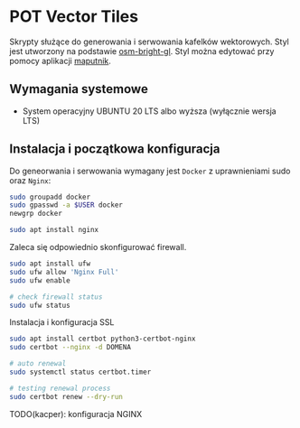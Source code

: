 # POT Vector Tiles

Skrypty służące do generowania i serwowania kafelków wektorowych. Styl jest utworzony na podstawie [osm-bright-gl](https://github.com/openmaptiles/osm-bright-gl-style). Styl można edytować przy pomocy aplikacji [maputnik](https://maputnik.github.io/).

## Wymagania systemowe

* System operacyjny UBUNTU 20 LTS albo wyższa (wyłącznie wersja LTS)

## Instalacja i początkowa konfiguracja

Do geneorwania i serwowania wymagany jest `Docker` z uprawnieniami sudo oraz `Nginx`:

```bash
sudo groupadd docker
sudo gpasswd -a $USER docker
newgrp docker
```

```bash
sudo apt install nginx
```

Zaleca się odpowiednio skonfigurować firewall.

```bash
sudo apt install ufw
sudo ufw allow 'Nginx Full'
sudo ufw enable

# check firewall status
sudo ufw status
```

Instalacja i konfiguracja SSL

```bash
sudo apt install certbot python3-certbot-nginx
sudo certbot --nginx -d DOMENA

# auto renewal
sudo systemctl status certbot.timer

# testing renewal process
sudo certbot renew --dry-run
```

TODO(kacper): konfiguracja NGINX
